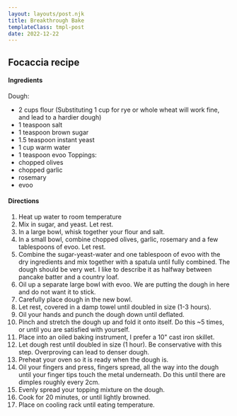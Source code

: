 ```yaml
---
layout: layouts/post.njk
title: Breakthrough Bake
templateClass: tmpl-post
date: 2022-12-22
---
```

## Focaccia recipe
#### Ingredients
Dough:
* 2 cups flour (Substituting 1 cup for rye or whole wheat will work fine, and lead to a hardier dough)
* 1 teaspoon salt
* 1 teaspoon brown sugar
* 1.5 teaspoon instant yeast
* 1 cup warm water
* 1 teaspoon evoo
Toppings:
* chopped olives
* chopped garlic
* rosemary
* evoo
 
#### Directions
1. Heat up water to room temperature
2. Mix in sugar, and yeast. Let rest.
3. In a large bowl, whisk together your flour and salt.
4. In a small bowl, combine chopped olives, garlic, rosemary and a few tablespoons of evoo. Let rest.
5. Combine the sugar-yeast-water and one tablespoon of evoo with the dry ingredients and mix together with a spatula until fully combined. The dough should be very wet. I like to describe it as halfway between pancake batter and a country loaf.
6. Oil up a separate large bowl with evoo. We are putting the dough in here and do not want it to stick.
7. Carefully place dough in the new bowl.
8. Let rest, covered in a damp towel until doubled in size (1-3 hours).
9. Oil your hands and punch the dough down until deflated.
10. Pinch and stretch the dough up and fold it onto itself. Do this ~5 times, or until you are satisfied with yourself.
11. Place into an oiled baking instrument, I prefer a 10" cast iron skillet.
12. Let dough rest until doubled in size (1 hour). Be conservative with this step. Overproving can lead to denser dough.
13. Preheat your oven so it is ready when the dough is.
14. Oil your fingers and press, fingers spread, all the way into the dough until your finger tips touch the metal underneath. Do this until there are dimples roughly every 2cm.
15. Evenly spread your topping mixture on the dough.
16. Cook for 20 minutes, or until lightly browned.
17. Place on cooling rack until eating temperature.
<!--
#### Story
I dislike when the preamble is before recipes so I am including a postamble instead.  
I started making bread several months ago where I began with country loafs. I tweaked and simplified recipes I saw online until I was happy with the dough.  -->

